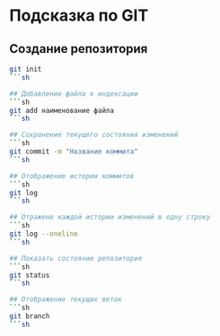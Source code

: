 # Подсказка по GIT

## Создание репозитория
```sh
git init
```sh

## Добавление файла к индексации
```sh
git add наименование файла
```sh

## Сохранение текущего состояния изменений
```sh
git commit -m "Название коммита"
```sh

## Отображение истории коммитов
```sh
git log
```sh

## Отражене каждой истории изменений в одну строку
```sh
git log --oneline
```sh

## Показать состояние репозитория
```sh
git status
```sh

## Отображение текущих веток
```sh
git branch
```sh